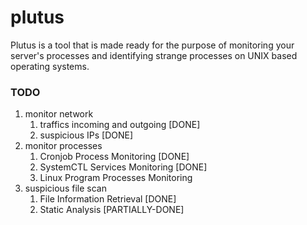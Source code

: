 # plutus
Plutus is a tool that is made ready for the purpose of monitoring your server's processes and identifying strange processes on UNIX based operating systems.     

### TODO
1. monitor network
    1. traffics incoming and outgoing [DONE]
    2. suspicious IPs [DONE]
2. monitor processes
   1. Cronjob Process Monitoring [DONE]
   2. SystemCTL Services Monitoring [DONE]
   3. Linux Program Processes Monitoring 
3. suspicious file scan
   1. File Information Retrieval [DONE]
   2. Static Analysis [PARTIALLY-DONE]
